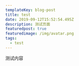 ```yaml
---
templateKey: blog-post
title: test
date: 2019-09-12T15:52:54.495Z
description: 测试页面
featuredpost: true
featuredimage: /img/avatar.png
tags:
  - test
---
```

测试内容
